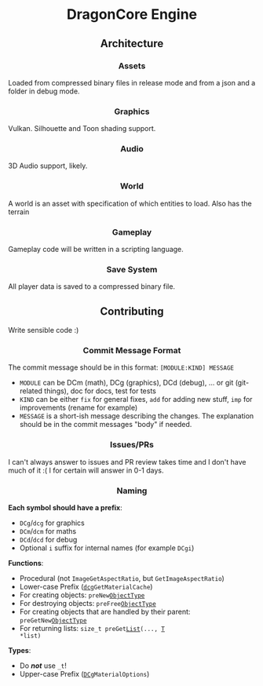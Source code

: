 <h1 align=center>DragonCore Engine</h1>

<h2 align=center>Architecture</h2>

<h3 align=center>Assets</h3>

Loaded from compressed binary files in release mode
and from a json and a folder in debug mode.

<h3 align=center>Graphics</h3>

Vulkan. Silhouette and Toon shading support.

<h3 align=center>Audio</h3>

3D Audio support, likely.

<h3 align=center>World</h3>

A world is an asset with specification of which
entities to load. Also has the terrain

<h3 align=center>Gameplay</h3>

Gameplay code will be written in a scripting language.

<h3 align=center>Save System</h3>

All player data is saved to a compressed binary file.

<h2 align=center>Contributing</h2>

Write sensible code :)

<h3 align=center>Commit Message Format</h3>

The commit message should be in this format: `[MODULE:KIND] MESSAGE`
- `MODULE` can be DCm (math), DCg (graphics), DCd (debug), ... or git (git-related things), doc for docs, test for tests
- `KIND` can be either `fix` for general fixes, `add` for adding new stuff, `imp` for improvements (rename for example)
- `MESSAGE` is a short-ish message describing the changes. The explanation should be in the commit messages "body" if needed.

<h3 align=center>Issues/PRs</h3>

I can't always answer to issues and PR review takes time and I don't have much of it :( I for certain will answer in 0-1 days.

<h3 align=center>Naming</h3>

**Each symbol should have a prefix**:
- `DCg`/`dcg` for graphics
- `DCm`/`dcm` for maths
- `DCd`/`dcd` for debug
- Optional `i` suffix for internal names (for example `DCgi`)

**Functions**:
- Procedural (not `ImageGetAspectRatio`, but `GetImageAspectRatio`)
- Lower-case Prefix (<code><u>dcg</u>GetMaterialCache</code>)
- For creating objects: <code>preNew<u>ObjectType</u></code>
- For destroying objects: <code>preFree<u>ObjectType</u></code>
- For creating objects that are handled by their parent: <code>preGetNew<u>ObjectType</u></code>
- For returning lists: <code>size_t preGet<u>List</u>(..., <u>T</u> *list)</code>

**Types**:
- Do ***not*** use `_t`!
- Upper-case Prefix (<code><u>DCg</u>MaterialOptions</code>)
